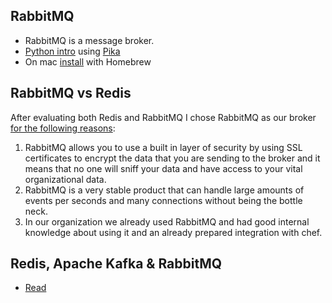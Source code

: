 ## RabbitMQ
* RabbitMQ is a message broker.
* [Python intro](https://www.rabbitmq.com/tutorials/tutorial-one-python.html) using [Pika](https://pika.readthedocs.io/en/0.11.0/#)
* On mac [install](https://www.rabbitmq.com/install-homebrew.html) with Homebrew

## RabbitMQ vs Redis
After evaluating both Redis and RabbitMQ I chose RabbitMQ as our broker [for the following reasons](https://stackoverflow.com/questions/29539443/redis-vs-rabbitmq-as-a-data-broker-messaging-system-in-between-logstash-and-elas):

1. RabbitMQ allows you to use a built in layer of security by using SSL certificates to encrypt the data that you are sending to the broker and it means that no one will sniff your data and have access to your vital organizational data.
2. RabbitMQ is a very stable product that can handle large amounts of events per seconds and many connections without being the bottle neck.
3. In our organization we already used RabbitMQ and had good internal knowledge about using it and an already prepared integration with chef.

## Redis, Apache Kafka & RabbitMQ
* [Read](https://donchev.is/post/redis-kafka-ra)
